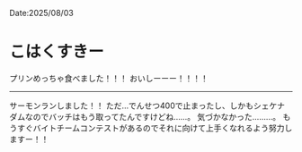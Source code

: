 Date:2025/08/03
# こはくすきー

プリンめっちゃ食べました！！！
おいしーーー！！！！

---

サーモンランしました！！
ただ…でんせつ400で止まったし、しかもシェケナダムなのでバッチはもう取ってたんですけどね……。
気づかなかった………。
もうすぐバイトチームコンテストがあるのでそれに向けて上手くなれるよう努力しますー！！
